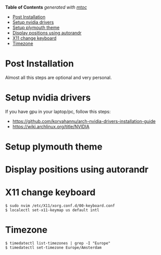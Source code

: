 <!-- START OF TOC !DO NOT EDIT THIS CONTENT MANUALLY-->
**Table of Contents**  *generated with [mtoc](https://github.com/containerscrew/mtoc)*
- [Post Installation](#post-installation)
- [Setup nvidia drivers](#setup-nvidia-drivers)
- [Setup plymouth theme](#setup-plymouth-theme)
- [Display positions using autorandr](#display-positions-using-autorandr)
- [X11 change keyboard](#x11-change-keyboard)
- [Timezone](#timezone)
<!-- END OF TOC -->
# Post Installation

Almost all this steps are optional and very personal.

# Setup nvidia drivers

If you have gpu in your laptop/pc, follow this steps:

- https://github.com/korvahannu/arch-nvidia-drivers-installation-guide
- https://wiki.archlinux.org/title/NVIDIA

# Setup plymouth theme

# Display positions using autorandr


# X11 change keyboard

```shell
$ sudo nvim /etc/X11/xorg.conf.d/00-keyboard.conf
$ localectl set-x11-keymap us default intl
```

# Timezone

```shell
$ timedatectl list-timezones | grep -I "Europe"
$ timedatectl set-timezone Europe/Amsterdam
```
